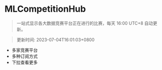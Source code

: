 # MLCompetitionHub

> 一站式显示各大数据竞赛平台正在进行的比赛，每天 16:00 UTC+8 自动更新。
  
> 更新时间: 2023-07-04T16:01:03+0800 

* 多家竞赛平台
* 多种订阅方式
* 下拉查看更多